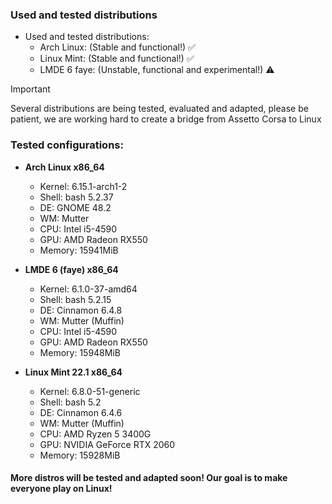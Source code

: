 ### Used and tested distributions
- Used and tested distributions:
  - Arch Linux: (Stable and functional!) ✅<br>
  - Linux Mint: (Stable and functional!) ✅<br>
  - LMDE 6 faye: (Unstable, functional and experimental!) ⚠️<br>
> [!IMPORTANT]
> Several distributions are being tested, evaluated and adapted, please be patient, we are working hard to create a bridge from Assetto Corsa to Linux

### Tested configurations:  
- __Arch Linux x86_64__
  - Kernel: 6.15.1-arch1-2  
  - Shell: bash 5.2.37  
  - DE: GNOME 48.2  
  - WM: Mutter<br>
  - CPU: Intel i5-4590  
  - GPU: AMD Radeon RX550  
  - Memory: 15941MiB

- __LMDE 6 (faye) x86_64__  
  - Kernel: 6.1.0-37-amd64  
  - Shell: bash 5.2.15  
  - DE: Cinnamon 6.4.8  
  - WM: Mutter (Muffin)  
  - CPU: Intel i5-4590  
  - GPU: AMD Radeon RX550    
  - Memory: 15948MiB  

- __Linux Mint 22.1 x86_64__
  - Kernel: 6.8.0-51-generic  
  - Shell: bash 5.2  
  - DE: Cinnamon 6.4.6  
  - WM: Mutter (Muffin)  
  - CPU: AMD Ryzen 5 3400G  
  - GPU: NVIDIA GeForce RTX 2060  
  - Memory: 15928MiB  

#### More distros will be tested and adapted soon! Our goal is to make everyone play on Linux!
